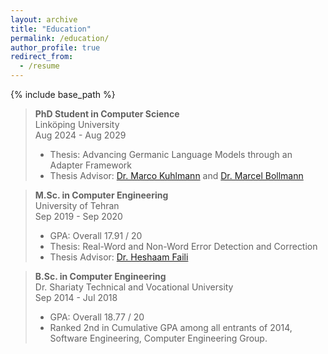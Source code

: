 ```yaml
---
layout: archive
title: "Education"
permalink: /education/
author_profile: true
redirect_from:
  - /resume
---
```


{% include base_path %}

<blockquote>
  <p><strong>PhD Student in Computer Science</strong> <br>
   Linköping University<br>
   Aug 2024 - Aug 2029</p>
  
  <ul>
  <li>Thesis: Advancing Germanic Language Models through an Adapter Framework</li>
  <li>Thesis Advisor: <a href="https://liu.se/medarbetare/marku61">Dr.  Marco Kuhlmann</a> and <a href="https://liu.se/medarbetare/marbo59">Dr. Marcel Bollmann</a></li>
  </ul>
</blockquote>

<blockquote>
  <p><strong>M.Sc. in Computer Engineering</strong> <br>
   University of Tehran<br>
   Sep 2019 - Sep 2020</p>
  
  <ul>
  <li>GPA:   Overall         17.91 / 20   </li>
  <li>Thesis: Real-Word and Non-Word Error Detection and Correction</li>
  <li>Thesis Advisor: <a href="https://ece.ut.ac.ir/en/~hfaili">Dr. Heshaam Faili</a></li>
  </ul>
</blockquote>

<blockquote>
  <p><strong>B.Sc. in Computer Engineering</strong> <br>
   Dr. Shariaty Technical and Vocational University<br>
   Sep 2014 - Jul 2018</p>
  
  <ul>
  <li>GPA:   Overall        18.77 / 20   </li>
  <li>Ranked 2nd in Cumulative GPA among all entrants of 2014, Software Engineering, Computer Engineering Group.<br></li>
  </ul>
</blockquote>

